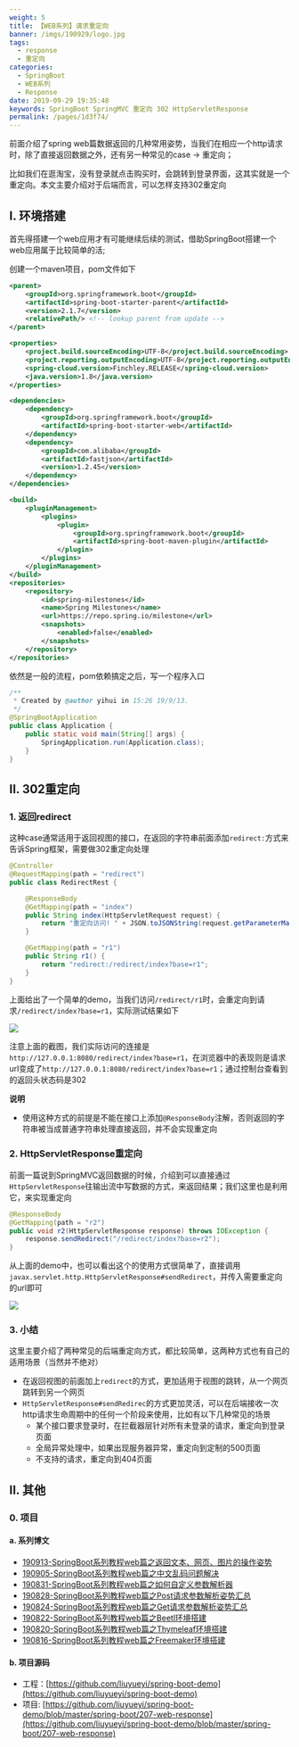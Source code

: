 ```yaml
---
weight: 5
title: 【WEB系列】请求重定向
banner: /imgs/190929/logo.jpg
tags: 
  - response
  - 重定向
categories: 
  - SpringBoot
  - WEB系列
  - Response
date: 2019-09-29 19:35:48
keywords: SpringBoot SpringMVC 重定向 302 HttpServletResponse
permalink: /pages/1d3f74/
---
```


前面介绍了spring web篇数据返回的几种常用姿势，当我们在相应一个http请求时，除了直接返回数据之外，还有另一种常见的case -> 重定向；

比如我们在逛淘宝，没有登录就点击购买时，会跳转到登录界面，这其实就是一个重定向。本文主要介绍对于后端而言，可以怎样支持302重定向

<!-- more -->

## I. 环境搭建

首先得搭建一个web应用才有可能继续后续的测试，借助SpringBoot搭建一个web应用属于比较简单的活;

创建一个maven项目，pom文件如下

```xml
<parent>
    <groupId>org.springframework.boot</groupId>
    <artifactId>spring-boot-starter-parent</artifactId>
    <version>2.1.7</version>
    <relativePath/> <!-- lookup parent from update -->
</parent>

<properties>
    <project.build.sourceEncoding>UTF-8</project.build.sourceEncoding>
    <project.reporting.outputEncoding>UTF-8</project.reporting.outputEncoding>
    <spring-cloud.version>Finchley.RELEASE</spring-cloud.version>
    <java.version>1.8</java.version>
</properties>

<dependencies>
    <dependency>
        <groupId>org.springframework.boot</groupId>
        <artifactId>spring-boot-starter-web</artifactId>
    </dependency>
    <dependency>
        <groupId>com.alibaba</groupId>
        <artifactId>fastjson</artifactId>
        <version>1.2.45</version>
    </dependency>
</dependencies>

<build>
    <pluginManagement>
        <plugins>
            <plugin>
                <groupId>org.springframework.boot</groupId>
                <artifactId>spring-boot-maven-plugin</artifactId>
            </plugin>
        </plugins>
    </pluginManagement>
</build>
<repositories>
    <repository>
        <id>spring-milestones</id>
        <name>Spring Milestones</name>
        <url>https://repo.spring.io/milestone</url>
        <snapshots>
            <enabled>false</enabled>
        </snapshots>
    </repository>
</repositories>
```

依然是一般的流程，pom依赖搞定之后，写一个程序入口

```java
/**
 * Created by @author yihui in 15:26 19/9/13.
 */
@SpringBootApplication
public class Application {
    public static void main(String[] args) {
        SpringApplication.run(Application.class);
    }
}
```

## II. 302重定向

### 1. 返回redirect

这种case通常适用于返回视图的接口，在返回的字符串前面添加`redirect:`方式来告诉Spring框架，需要做302重定向处理

```java
@Controller
@RequestMapping(path = "redirect")
public class RedirectRest {

    @ResponseBody
    @GetMapping(path = "index")
    public String index(HttpServletRequest request) {
        return "重定向访问! " + JSON.toJSONString(request.getParameterMap());
    }

    @GetMapping(path = "r1")
    public String r1() {
        return "redirect:/redirect/index?base=r1";
    }
}
```

上面给出了一个简单的demo，当我们访问`/redirect/r1`时，会重定向到请求`/redirect/index?base=r1`，实际测试结果如下

![](/imgs/190929/00.jpg)

注意上面的截图，我们实际访问的连接是 `http://127.0.0.1:8080/redirect/index?base=r1`，在浏览器中的表现则是请求url变成了`http://127.0.0.1:8080/redirect/index?base=r1`；通过控制台查看到的返回头状态码是302

**说明**

- 使用这种方式的前提是不能在接口上添加`@ResponseBody`注解，否则返回的字符串被当成普通字符串处理直接返回，并不会实现重定向

### 2. HttpServletResponse重定向

前面一篇说到SpringMVC返回数据的时候，介绍到可以直接通过`HttpServletResponse`往输出流中写数据的方式，来返回结果；我们这里也是利用它，来实现重定向

```java
@ResponseBody
@GetMapping(path = "r2")
public void r2(HttpServletResponse response) throws IOException {
    response.sendRedirect("/redirect/index?base=r2");
}
```

从上面的demo中，也可以看出这个的使用方式很简单了，直接调用`javax.servlet.http.HttpServletResponse#sendRedirect`，并传入需要重定向的url即可

![](/imgs/190929/01.jpg)


### 3. 小结

这里主要介绍了两种常见的后端重定向方式，都比较简单，这两种方式也有自己的适用场景（当然并不绝对）

- 在返回视图的前面加上`redirect`的方式，更加适用于视图的跳转，从一个网页跳转到另一个网页
- `HttpServletResponse#sendRedirec`的方式更加灵活，可以在后端接收一次http请求生命周期中的任何一个阶段来使用，比如有以下几种常见的场景
  - 某个接口要求登录时，在拦截器层针对所有未登录的请求，重定向到登录页面
  - 全局异常处理中，如果出现服务器异常，重定向到定制的500页面
  - 不支持的请求，重定向到404页面



## II. 其他

### 0. 项目

#### a. 系列博文

- [190913-SpringBoot系列教程web篇之返回文本、网页、图片的操作姿势](http://spring.hhui.top/spring-blog/2019/09/13/190913-SpringBoot%E7%B3%BB%E5%88%97%E6%95%99%E7%A8%8Bweb%E7%AF%87%E4%B9%8B%E8%BF%94%E5%9B%9E%E6%96%87%E6%9C%AC%E3%80%81%E7%BD%91%E9%A1%B5%E3%80%81%E5%9B%BE%E7%89%87%E7%9A%84%E6%93%8D%E4%BD%9C%E5%A7%BF%E5%8A%BF/)
- [190905-SpringBoot系列教程web篇之中文乱码问题解决](http://spring.hhui.top/spring-blog/2019/09/05/190905-SpringBoot%E7%B3%BB%E5%88%97%E6%95%99%E7%A8%8Bweb%E7%AF%87%E4%B9%8B%E4%B8%AD%E6%96%87%E4%B9%B1%E7%A0%81%E9%97%AE%E9%A2%98%E8%A7%A3%E5%86%B3/)
- [190831-SpringBoot系列教程web篇之如何自定义参数解析器](http://spring.hhui.top/spring-blog/2019/08/31/190831-SpringBoot%E7%B3%BB%E5%88%97%E6%95%99%E7%A8%8Bweb%E7%AF%87%E4%B9%8B%E5%A6%82%E4%BD%95%E8%87%AA%E5%AE%9A%E4%B9%89%E5%8F%82%E6%95%B0%E8%A7%A3%E6%9E%90%E5%99%A8/)
- [190828-SpringBoot系列教程web篇之Post请求参数解析姿势汇总](http://spring.hhui.top/spring-blog/2019/08/28/190828-SpringBoot%E7%B3%BB%E5%88%97%E6%95%99%E7%A8%8Bweb%E7%AF%87%E4%B9%8BPost%E8%AF%B7%E6%B1%82%E5%8F%82%E6%95%B0%E8%A7%A3%E6%9E%90%E5%A7%BF%E5%8A%BF%E6%B1%87%E6%80%BB/)
- [190824-SpringBoot系列教程web篇之Get请求参数解析姿势汇总](http://spring.hhui.top/spring-blog/2019/08/24/190824-SpringBoot%E7%B3%BB%E5%88%97%E6%95%99%E7%A8%8Bweb%E7%AF%87%E4%B9%8BGet%E8%AF%B7%E6%B1%82%E5%8F%82%E6%95%B0%E8%A7%A3%E6%9E%90%E5%A7%BF%E5%8A%BF%E6%B1%87%E6%80%BB/)
- [190822-SpringBoot系列教程web篇之Beetl环境搭建](http://spring.hhui.top/spring-blog/2019/08/22/190822-SpringBoot%E7%B3%BB%E5%88%97%E6%95%99%E7%A8%8Bweb%E7%AF%87%E4%B9%8BBeetl%E7%8E%AF%E5%A2%83%E6%90%AD%E5%BB%BA/)
- [190820-SpringBoot系列教程web篇之Thymeleaf环境搭建](http://spring.hhui.top/spring-blog/2019/08/20/190820-SpringBoot%E7%B3%BB%E5%88%97%E6%95%99%E7%A8%8Bweb%E7%AF%87%E4%B9%8BThymeleaf%E7%8E%AF%E5%A2%83%E6%90%AD%E5%BB%BA/)
- [190816-SpringBoot系列教程web篇之Freemaker环境搭建](http://spring.hhui.top/spring-blog/2019/08/16/190816-SpringBoot%E7%B3%BB%E5%88%97%E6%95%99%E7%A8%8Bweb%E7%AF%87%E4%B9%8BFreemaker%E7%8E%AF%E5%A2%83%E6%90%AD%E5%BB%BA/)

#### b. 项目源码

- 工程：[https://github.com/liuyueyi/spring-boot-demo](https://github.com/liuyueyi/spring-boot-demo)
- 项目: [https://github.com/liuyueyi/spring-boot-demo/blob/master/spring-boot/207-web-response](https://github.com/liuyueyi/spring-boot-demo/blob/master/spring-boot/207-web-response)

